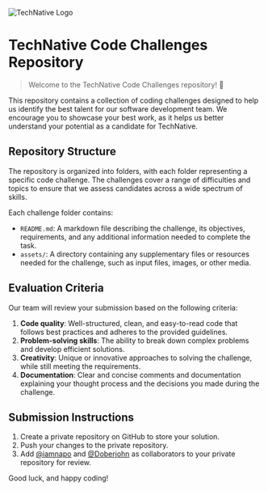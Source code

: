 ![TechNative Logo](https://technative.gr/wp-content/uploads/2023/02/TechNative_SoSe_colour_RGB@4x-100-scaled.jpg)

# TechNative Code Challenges Repository

> Welcome to the TechNative Code Challenges repository! 🙌

This repository contains a collection of coding challenges designed to help us identify the best talent for our software development team. We encourage you to showcase your best work, as it helps us better understand your potential as a candidate for TechNative.

## Repository Structure

The repository is organized into folders, with each folder representing a specific code challenge. The challenges cover a range of difficulties and topics to ensure that we assess candidates across a wide spectrum of skills.

Each challenge folder contains:

- `README.md`: A markdown file describing the challenge, its objectives, requirements, and any additional information needed to complete the task.
- `assets/`: A directory containing any supplementary files or resources needed for the challenge, such as input files, images, or other media.

## Evaluation Criteria

Our team will review your submission based on the following criteria:

1. **Code quality**: Well-structured, clean, and easy-to-read code that follows best practices and adheres to the provided guidelines.
2. **Problem-solving skills**: The ability to break down complex problems and develop efficient solutions.
3. **Creativity**: Unique or innovative approaches to solving the challenge, while still meeting the requirements.
4. **Documentation**: Clear and concise comments and documentation explaining your thought process and the decisions you made during the challenge.

## Submission Instructions

1. Create a private repository on GitHub to store your solution.
2. Push your changes to the private repository.
3. Add [@iamnapo](https://github.com/iamnapo) and [@Doberjohn](https://github.com/Doberjohn) as collaborators to your private repository for review.

Good luck, and happy coding!

